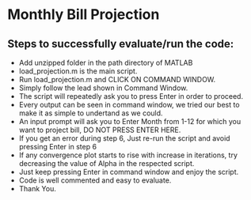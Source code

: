 # Monthly Bill Projection

## Steps to successfully evaluate/run the code:

-  Add unzipped folder in the path directory of MATLAB
-  load_projection.m is the main script.
-  Run load_projection.m and CLICK ON COMMAND WINDOW.
-  Simply follow the lead shown in Command Window.
-  The script will repeatedly ask you to press Enter in order to proceed.
-  Every output can be seen in command window, we tried our best to make it as simple to undertand as we could.
-  An input prompt will ask you to Enter Month from 1-12 for which you want to project bill, DO NOT PRESS ENTER HERE.
-  If you get an error during step 6, Just re-run the script and avoid pressing Enter in step 6
-  If any convergence plot starts to rise with increase in iterations, try decreasing the value of Alpha in the respected script.
-  Just keep pressing Enter in command window and enjoy the script.
- Code is well commented and easy to evaluate.
- Thank You.